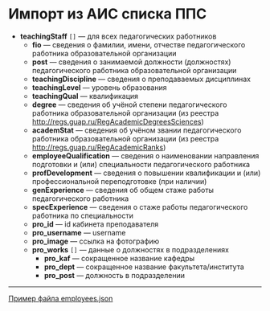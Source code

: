 # Импорт из АИС списка ППС


- __teachingStaff__ `[]` — для всех педагогических работников
  - __fio__ — сведения о фамилии, имени, отчестве педагогического работника образовательной организации
  - __post__ — сведения о занимаемой должности (должностях) педагогического работника образовательной организации
  - __teachingDiscipline__ — сведения о преподаваемых дисциплинах
  - __teachingLevel__ — уровень образования
  - __teachingQual__ — квалификация
  - __degree__ — сведения об учёной степени педагогического работника образовательной организации (из реестра http://regs.guap.ru/RegAcademicDegreesSciences)
  - __academStat__ — сведения об учёном звании педагогического работника образовательной организации (из реестра http://regs.guap.ru/RegAcademicRanks)
  - __employeeQualification__ — сведения о наименовании направления подготовки и (или) специальности педагогического работника
  - __profDevelopment__ — сведения о повышении квалификации и (или) профессиональной переподготовке (при наличии)
  - __genExperience__ — сведения об общем стаже работы педагогического работника
  - __specExperience__ — сведения о стаже работы педагогического работника по специальности
  - __pro_id__ — id кабинета преподавателя
  - __pro_username__ — username
  - __pro_image__ — ссылка на фотографию
  - __pro_works__ `[]` — данные о должностях в подразделениях
    - __pro_kaf__ — сокращенное название кафедры
    - __pro_dept__ — сокращенное название факультета/института
    - __pro_post__ — должность в подразделении


---
[Пример файла employees.json](employees.json)
